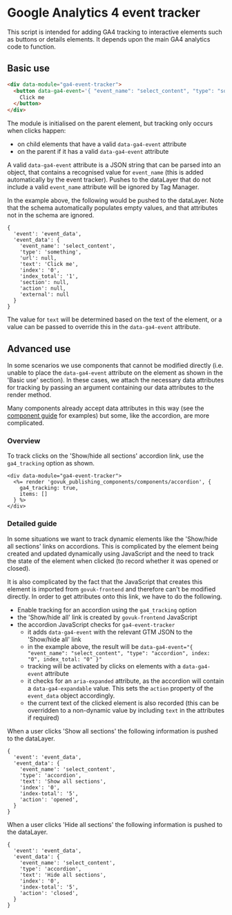 # Google Analytics 4 event tracker

This script is intended for adding GA4 tracking to interactive elements such as buttons or details elements. It depends upon the main GA4 analytics code to function.

## Basic use

```html
<div data-module="ga4-event-tracker">
  <button data-ga4-event='{ "event_name": "select_content", "type": "something", "index": "0", "index_total": "1" }'>
    Click me
  </button>
</div>
```

The module is initialised on the parent element, but tracking only occurs when clicks happen:

- on child elements that have a valid `data-ga4-event` attribute
- on the parent if it has a valid `data-ga4-event` attribute

A valid `data-ga4-event` attribute is a JSON string that can be parsed into an object, that contains a recognised value for `event_name` (this is added automatically by the event tracker). Pushes to the dataLayer that do not include a valid `event_name` attribute will be ignored by Tag Manager.

In the example above, the following would be pushed to the dataLayer. Note that the schema automatically populates empty values, and that attributes not in the schema are ignored.

```
{
  'event': 'event_data',
  'event_data': {
    'event_name': 'select_content',
    'type': 'something',
    'url': null,
    'text': 'Click me',
    'index': '0',
    'index_total': '1',
    'section': null,
    'action': null,
    'external': null
  }
}
```

The value for `text` will be determined based on the text of the element, or a value can be passed to override this in the `data-ga4-event` attribute.

## Advanced use

In some scenarios we use components that cannot be modified directly (i.e. unable to place the `data-ga4-event` attribute on the element as shown in the 'Basic use' section). In these cases, we attach the necessary data attributes for tracking by passing an argument containing our data attributes to the render method.

Many components already accept data attributes in this way (see the [component guide](https://components.publishing.service.gov.uk/component-guide) for examples) but some, like the accordion, are more complicated.

### Overview

To track clicks on the 'Show/hide all sections' accordion link, use the `ga4_tracking` option as shown.

```erb
<div data-module="ga4-event-tracker">
  <%= render 'govuk_publishing_components/components/accordion', {
    ga4_tracking: true,
    items: []
  } %>
</div>
```

### Detailed guide

In some situations we want to track dynamic elements like the 'Show/hide all sections' links on accordions. This is complicated by the element being created and updated dynamically using JavaScript and the need to track the state of the element when clicked (to record whether it was opened or closed).

It is also complicated by the fact that the JavaScript that creates this element is imported from `govuk-frontend` and therefore can't be modified directly. In order to get attributes onto this link, we have to do the following.

- Enable tracking for an accordion using the `ga4_tracking` option
- the 'Show/hide all' link is created by `govuk-frontend` JavaScript
- the accordion JavaScript checks for `ga4-event-tracker`
  - it adds `data-ga4-event` with the relevant GTM JSON to the 'Show/hide all' link
  - in the example above, the result will be `data-ga4-event="{ "event_name": "select_content", "type": "accordion", index: "0", index_total: "0" }"`
  - tracking will be activated by clicks on elements with a `data-ga4-event` attribute
  - it checks for an `aria-expanded` attribute, as the accordion will contain a `data-ga4-expandable` value. This sets the `action` property of the `event_data` object accordingly.
  - the current text of the clicked element is also recorded (this can be overridden to a non-dynamic value by including `text` in the attributes if required)

When a user clicks 'Show all sections' the following information is pushed to the dataLayer.

```
{
  'event': 'event_data',
  'event_data': {
    'event_name': 'select_content',
    'type': 'accordion',
    'text': 'Show all sections',
    'index': '0',
    'index-total': '5',
    'action': 'opened',
  }
}
```

When a user clicks 'Hide all sections' the following information is pushed to the dataLayer.

```
{
  'event': 'event_data',
  'event_data': {
    'event_name': 'select_content',
    'type': 'accordion',
    'text': 'Hide all sections',
    'index': '0',
    'index-total': '5',
    'action': 'closed',
  }
}
```
